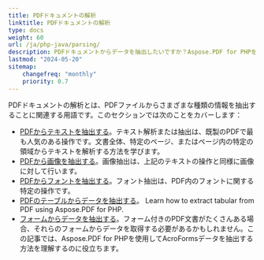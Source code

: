 ```yaml
---
title: PDFドキュメントの解析
linktitle: PDFドキュメントの解析
type: docs
weight: 60
url: /ja/php-java/parsing/
description: PDFドキュメントからデータを抽出したいですか？Aspose.PDF for PHPを使用して、さまざまなPDFデータ抽出方法を発見してください。
lastmod: "2024-05-20"
sitemap:
    changefreq: "monthly"
    priority: 0.7
---
```


PDFドキュメントの解析とは、PDFファイルからさまざまな種類の情報を抽出することに関連する用語です。このセクションでは次のことをカバーします：

- [PDFからテキストを抽出する](/pdf/ja/php-java/extract-text-from-pdf/)。テキスト解析または抽出は、既製のPDFで最も人気のある操作です。文書全体、特定のページ、またはページ内の特定の領域からテキストを解析する方法を学びます。
- [PDFから画像を抽出する](/pdf/ja/php-java/extract-images-from-the-pdf-file/)。画像抽出は、上記のテキストの操作と同様に画像に対して行います。
- [PDFからフォントを抽出する](/pdf/ja/php-java/extract-fonts-from-pdf/)。フォント抽出は、PDF内のフォントに関する特定の操作です。
- [PDFのテーブルからデータを抽出する](/pdf/ja/php-java/extract-data-from-table-in-pdf/)。
 Learn how to extract tabular from PDF using Aspose.PDF for PHP.  
- [フォームからデータを抽出する](/pdf/ja/php-java/extract-data-from-acroform/)。フォーム付きのPDF文書がたくさんある場合、それらのフォームからデータを取得する必要があるかもしれません。この記事では、Aspose.PDF for PHPを使用してAcroFormsデータを抽出する方法を理解するのに役立ちます。